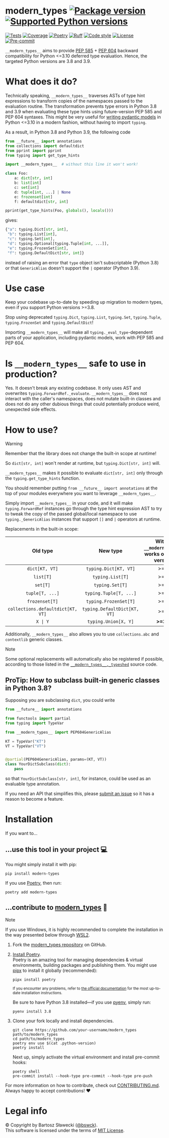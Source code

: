 
# modern_types [![Package version](https://img.shields.io/pypi/v/modern-types?label=PyPI)](https://pypi.org/project/modern-types/) [![Supported Python versions](https://img.shields.io/pypi/pyversions/modern-types.svg?logo=python&label=Python)](https://pypi.org/project/modern-types/)
[![Tests](https://github.com/bswck/modern_types/actions/workflows/test.yml/badge.svg)](https://github.com/bswck/modern_types/actions/workflows/test.yml)
[![Coverage](https://coverage-badge.samuelcolvin.workers.dev/bswck/modern_types.svg)](https://coverage-badge.samuelcolvin.workers.dev/redirect/bswck/modern_types)
[![Poetry](https://img.shields.io/endpoint?url=https://python-poetry.org/badge/v0.json)](https://python-poetry.org/)
[![Ruff](https://img.shields.io/endpoint?url=https://raw.githubusercontent.com/astral-sh/ruff/main/assets/badge/v2.json)](https://github.com/astral-sh/ruff)
[![Code style](https://img.shields.io/badge/code%20style-black-000000.svg?label=Code%20style)](https://github.com/psf/black)
[![License](https://img.shields.io/github/license/bswck/modern_types.svg?label=License)](https://github.com/bswck/modern_types/blob/HEAD/LICENSE)
[![Pre-commit](https://img.shields.io/badge/pre--commit-enabled-brightgreen?logo=pre-commit&logoColor=white)](https://github.com/pre-commit/pre-commit)

`__modern_types__` aims to provide [PEP 585](https://peps.python.org/pep-0585/) + [PEP 604](https://peps.python.org/pep-0604/) backward compatibility for Python <=3.10 deferred type evaluation.
Hence, the targeted Python versions are 3.8 and 3.9.

# What does it do?
Technically speaking, `__modern_types__` traverses ASTs of type hint expressions to transform copies
of the namespaces passed to the evaluation routine.
The transformation prevents type errors in Python 3.8 and 3.9 when evaluating these type hints using future-version PEP 585 and PEP 604 syntaxes.
This might be very useful for [writing pydantic models](https://docs.pydantic.dev/2.5/concepts/models/) in Python <=3.10 in a modern fashion, without having to import `typing`.

As a result, in Python 3.8 and Python 3.9, the following code

```py
from __future__ import annotations
from collections import defaultdict
from pprint import pprint
from typing import get_type_hints

import __modern_types__  # without this line it won't work!

class Foo:
    a: dict[str, int]
    b: list[int]
    c: set[int]
    d: tuple[int, ...] | None
    e: frozenset[int]
    f: defaultdict[str, int]

pprint(get_type_hints(Foo, globals(), locals()))
```
gives:
```py
{"a": typing.Dict[str, int],
 "b": typing.List[int],
 "c": typing.Set[int],
 "d": typing.Optional[typing.Tuple[int, ...]],
 "e": typing.FrozenSet[int],
 "f": typing.DefaultDict[str, int]}
```
instead of raising an error that `type` object isn't subscriptable (Python 3.8)
or that `GenericAlias` doesn't support the `|` operator (Python 3.9).

# Use case
Keep your codebase up-to-date by speeding up migration to modern types, even if you support Python versions >=3.8.

Stop using deprecated `typing.Dict`, `typing.List`, `typing.Set`, `typing.Tuple`, `typing.FrozenSet` and `typing.DefaultDict`!

Importing `__modern_types__` will make all `typing._eval_type`-dependent parts of your application, including pydantic models, work with PEP 585 and PEP 604.

# Is `__modern_types__` safe to use in production?
Yes. It doesn't break any existing codebase. It only uses AST and overwrites `typing.ForwardRef._evaluate`.
`__modern_types__` does not interact with the caller's namespaces, does not mutate built-in classes and does not do any other dubious things
that could potentially produce weird, unexpected side effects.

# How to use?
> [!Warning]
> Remember that the library does not change the built-in scope at runtime!
>
> So `dict[str, int]` won't render at runtime, but `typing.Dict[str, int]` will.
>
> `__modern_types__` makes it possible to evaluate `dict[str, int]` only through the `typing.get_type_hints` function.
>
> You should remember putting `from __future__ import annotations` at the top of your modules everywhere you
> want to leverage `__modern_types__`.

Simply import `__modern_types__` in your code, and it will make `typing.ForwardRef` instances go through the
type hint expression AST to try to tweak the copy of the passed global/local namespace
to use `typing._GenericAlias` instances that support `[]` and `|` operators at runtime.

Replacements in the built-in scope:

|             Old type              |           New type           | Without `__modern_types__`, works on Python version... | With `__modern_types__`, works on Python version... |                Backports PEP                 |
| :-------------------------------: | :--------------------------: | :----------------------------------------------------: | :-------------------------------------------------: | :------------------------------------------: |
|          `dict[KT, VT]`           |    `typing.Dict[KT, VT]`     |                         >=3.9                          |                        >=3.8                        | [PEP 585](https://peps.python.org/pep-0585/) |
|             `list[T]`             |       `typing.List[T]`       |                         >=3.9                          |                        >=3.8                        | [PEP 585](https://peps.python.org/pep-0585/) |
|             `set[T]`              |       `typing.Set[T]`        |                         >=3.9                          |                        >=3.8                        | [PEP 585](https://peps.python.org/pep-0585/) |
|          `tuple[T, ...]`          |    `typing.Tuple[T, ...]`    |                         >=3.9                          |                        >=3.8                        | [PEP 585](https://peps.python.org/pep-0585/) |
|          `frozenset[T]`           |    `typing.FrozenSet[T]`     |                         >=3.9                          |                        >=3.8                        | [PEP 585](https://peps.python.org/pep-0585/) |
| `collections.defaultdict[KT, VT]` | `typing.DefaultDict[KT, VT]` |                         >=3.9                          |                        >=3.8                        | [PEP 585](https://peps.python.org/pep-0585/) |
|             `X \| Y`              |     `typing.Union[X, Y]`     |                       **>=3.10**                       |                        >=3.8                        | [PEP 604](https://peps.python.org/pep-0604/) |

Additionally, `__modern_types__` also allows you to use `collections.abc` and `contextlib` generic classes.

> [!Note]
> Some optional replacements will automatically also be registered if possible,
> according to those listed in the [`__modern_types__._typeshed`](https://github.com/bswck/modern_types/tree/HEAD/__modern_types__/_typeshed.py) source code.

## ProTip: How to subclass built-in generic classes in Python 3.8?
Supposing you are subclassing `dict`, you could write
```py
from __future__ import annotations

from functools import partial
from typing import TypeVar

from __modern_types__ import PEP604GenericAlias

KT = TypeVar("KT")
VT = TypeVar("VT")


@partial(PEP604GenericAlias, params=(KT, VT))
class YourDictSubclass(dict):
    pass
```
so that `YourDictSubclass[str, int]`, for instance, could be used as an evaluable type annotation.

If you need an API that simplifies this, please [submit an issue](https://github.com/bswck/modern_types/issues) so it has a reason to become a feature.

# Installation
If you want to…



## …use this tool in your project 💻
You might simply install it with pip:

```shell
pip install modern-types
```

If you use [Poetry](https://python-poetry.org/), then run:

```shell
poetry add modern-types
```

## …contribute to [modern_types](https://github.com/bswck/modern_types) 🚀

<!--
This section was generated from bswck/skeleton@4089ffe.
Instead of changing this particular file, you might want to alter the template:
https://github.com/bswck/skeleton/tree/4089ffe/fragments/guide.md
-->

> [!Note]
> If you use Windows, it is highly recommended to complete the installation in the way presented below through [WSL2](https://learn.microsoft.com/en-us/windows/wsl/install).



1.  Fork the [modern_types repository](https://github.com/bswck/modern_types) on GitHub.

1.  [Install Poetry](https://python-poetry.org/docs/#installation).<br/>
    Poetry is an amazing tool for managing dependencies & virtual environments, building packages and publishing them.
    You might use [pipx](https://github.com/pypa/pipx#readme) to install it globally (recommended):

    ```shell
    pipx install poetry
    ```

    <sub>If you encounter any problems, refer to [the official documentation](https://python-poetry.org/docs/#installation) for the most up-to-date installation instructions.</sub>

    Be sure to have Python 3.8 installed—if you use [pyenv](https://github.com/pyenv/pyenv#readme), simply run:

    ```shell
    pyenv install 3.8
    ```

1.  Clone your fork locally and install dependencies.

    ```shell
    git clone https://github.com/your-username/modern_types path/to/modern_types
    cd path/to/modern_types
    poetry env use $(cat .python-version)
    poetry install
    ```

    Next up, simply activate the virtual environment and install pre-commit hooks:

    ```shell
    poetry shell
    pre-commit install --hook-type pre-commit --hook-type pre-push
    ```

For more information on how to contribute, check out [CONTRIBUTING.md](https://github.com/bswck/modern_types/blob/HEAD/CONTRIBUTING.md).<br/>
Always happy to accept contributions! ❤️


# Legal info
© Copyright by Bartosz Sławecki ([@bswck](https://github.com/bswck)).
<br />This software is licensed under the terms of [MIT License](https://github.com/bswck/modern_types/blob/HEAD/LICENSE).
